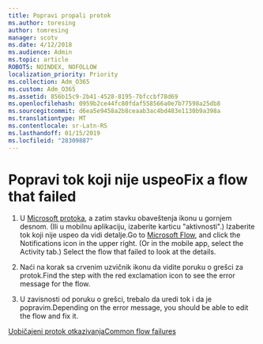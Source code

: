 ```yaml
---
title: Popravi propali protok
ms.author: toresing
author: tomresing
manager: scotv
ms.date: 4/12/2018
ms.audience: Admin
ms.topic: article
ROBOTS: NOINDEX, NOFOLLOW
localization_priority: Priority
ms.collection: Adm_O365
ms.custom: Adm_O365
ms.assetid: 856b15c9-2b41-4528-8195-7bfccbf78d69
ms.openlocfilehash: 0959b2ce44fc80fdaf558566a0e7b77598a25db8
ms.sourcegitcommit: d6ea5e9458a2b8ceaab3ac4bd483e1130b9a398a
ms.translationtype: MT
ms.contentlocale: sr-Latn-RS
ms.lasthandoff: 01/15/2019
ms.locfileid: "28309887"
---
```

# <a name="fix-a-flow-that-failed"></a><span data-ttu-id="cf905-102">Popravi tok koji nije uspeo</span><span class="sxs-lookup"><span data-stu-id="cf905-102">Fix a flow that failed</span></span>

1. <span data-ttu-id="cf905-p101">U [Microsoft protoka](https://flow.microsoft.com/), a zatim stavku obaveštenja ikonu u gornjem desnom. (Ili u mobilnu aplikaciju, izaberite karticu "aktivnosti".) Izaberite tok koji nije uspeo da vidi detalje.</span><span class="sxs-lookup"><span data-stu-id="cf905-p101">Go to [Microsoft Flow](https://flow.microsoft.com/), and click the Notifications icon in the upper right. (Or in the mobile app, select the Activity tab.) Select the flow that failed to look at the details.</span></span>
    
2. <span data-ttu-id="cf905-105">Naći na korak sa crvenim uzvičnik ikonu da vidite poruku o grešci za protok.</span><span class="sxs-lookup"><span data-stu-id="cf905-105">Find the step with the red exclamation icon to see the error message for the flow.</span></span>
    
3. <span data-ttu-id="cf905-106">U zavisnosti od poruku o grešci, trebalo da uredi tok i da je popravim.</span><span class="sxs-lookup"><span data-stu-id="cf905-106">Depending on the error message, you should be able to edit the flow and fix it.</span></span> 
    
[<span data-ttu-id="cf905-107">Uobičajeni protok otkazivanja</span><span class="sxs-lookup"><span data-stu-id="cf905-107">Common flow failures</span></span>](https://go.microsoft.com/fwlink/?linkid=872110)
  

